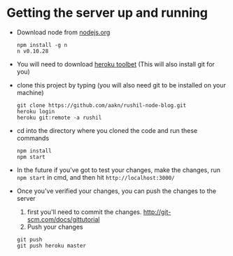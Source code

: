 Getting the server up and running
=

* Download node from [nodejs.org](http://nodejs.org/download/)

    ```
    npm install -g n
    n v0.10.28
    ```

* You will need to download [heroku toolbet](https://toolbelt.heroku.com/windows) (This will also install git for you)
* clone this project by typing (you will also need git to be installed on your machine)

	```
	git clone https://github.com/aakn/rushil-node-blog.git
    heroku login
    heroku git:remote -a rushil
	```
* cd into the directory where you cloned the code and run these commands

    ```
	npm install
    npm start
    ```
* In the future if you've got to test your changes, make the changes, run `npm start` in cmd, and then hit `http://localhost:3000/`
* Once you've verified your changes, you can push the changes to the server
    1. first you'll need to commit the changes. http://git-scm.com/docs/gittutorial
    2. Push your changes

    ```
    git push
    git push heroku master
    ```
